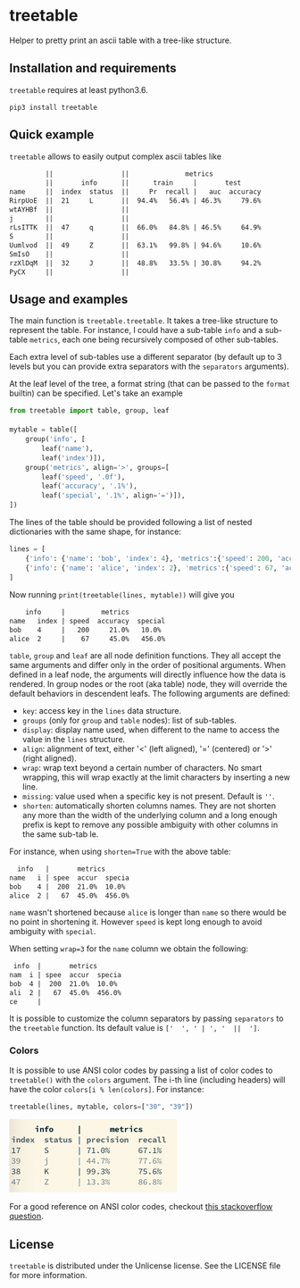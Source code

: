 # treetable

Helper to pretty print an ascii table with a tree-like structure.

## Installation and requirements

`treetable` requires at least python3.6.
```
pip3 install treetable
```


## Quick example

`treetable` allows to easily output complex ascii tables like

```
         ||                 ||              metrics
         ||       info      ||      train     |       test
name     ||  index  status  ||     Pr  recall |   auc  accuracy
RirpUoE  ||  21     L       ||  94.4%   56.4% | 46.3%     79.6%
wtAYHBf  ||                 ||
j        ||                 ||
rLsITTK  ||  47     q       ||  66.0%   84.8% | 46.5%     64.9%
S        ||                 ||
Uumlvod  ||  49     Z       ||  63.1%   99.8% | 94.6%     10.6%
SmIsO    ||                 ||
rzXlDqM  ||  32     J       ||  48.8%   33.5% | 30.8%     94.2%
PyCX     ||                 ||
```

## Usage and examples

The main function is `treetable.treetable`. It takes a tree-like structure
to represent the table. For instance, I could have a sub-table `info` and
a sub-table `metrics`, each one being recursively composed of other sub-tables.

Each extra level of sub-tables use a different separator (by default up to 3
levels but you can provide extra separators with the `separators` arguments).

At the leaf level of the tree, a format string (that can be passed to the
`format` builtin) can be specified. Let's take an example

```python
from treetable import table, group, leaf

mytable = table([
    group('info', [
        leaf('name'),
        leaf('index')]),
    group('metrics', align='>', groups=[
        leaf('speed', '.0f'),
        leaf('accuracy', '.1%'),
        leaf('special', '.1%', align='=')]),
])
```

The lines of the table should be provided following a list of nested
dictionaries with the same shape, for instance:

```python
lines = [
    {'info': {'name': 'bob', 'index': 4}, 'metrics':{'speed': 200, 'accuracy': 0.21, 'special': 0.1}},
    {'info': {'name': 'alice', 'index': 2}, 'metrics':{'speed': 67, 'accuracy': 0.45, 'special': 4.56}},
]
```

Now running `print(treetable(lines, mytable))` will give you

```
    info     |         metrics
name   index | speed  accuracy  special
bob    4     |   200     21.0%   10.0%
alice  2     |    67     45.0%   456.0%
```

`table`, `group` and `leaf` are all node definition functions. They all
accept the same arguments and differ only in the order of positional arguments.
When defined in a leaf node, the arguments will directly influence
how the data is rendered. In group nodes or the root (aka table) node,
they will override the default behaviors in descendent leafs. The following
arguments are defined:
- `key`: access key in the `lines` data structure.
- `groups` (only for `group` and `table` nodes): list of sub-tables.
- `display`: display name used, when different to the name to access
    the value in the `lines` structure.
- `align`: alignment of text, either '<' (left aligned), '=' (centered) or
    '>' (right aligned).
- `wrap`: wrap text beyond a certain number of characters. No smart wrapping,
    this will wrap exactly at the limit characters by inserting a new line.
- `missing`: value used when a specific key is not present. Default
    is `''`.
- `shorten`: automatically shorten columns names. They are not shorten
    any more than the width of the underlying column and a long enough prefix
    is kept to remove any possible ambiguity with other columns in the same
    sub-tab le.


For instance, when using `shorten=True` with the above table:
```
  info   |       metrics
name   i | spee  accur  specia
bob    4 |  200  21.0%  10.0%
alice  2 |   67  45.0%  456.0%
```

`name` wasn't shortened because `alice` is longer than `name` so there would
be no point in shortening it. However `speed` is kept long enough
to avoid ambiguity with `special`.

When setting `wrap=3` for the `name` column we obtain the following:
```
 info  |       metrics
nam  i | spee  accur  specia
bob  4 |  200  21.0%  10.0%
ali  2 |   67  45.0%  456.0%
ce     |
```

It is possible to customize the column separators by passing
`separators` to the `treetable` function. Its default value is
`['  ', ' | ', '  ||  ']`.


### Colors

It is possible to use ANSI color codes by passing a list of color codes to `treetable()` with the `colors` argument.
The i-th line (including headers) will have the color `colors[i % len(colors]`. For instance:

```python
treetable(lines, mytable, colors=["30", "39"])
```

<img src="misc/colors.png" alt="table generated by treetable with ANSI color codes" width="300">

For a good reference on ANSI color codes, checkout [this stackoverflow question](https://stackoverflow.com/questions/4842424/list-of-ansi-color-escape-sequences).

## License

`treetable` is distributed under the Unlicense license.
See the LICENSE file for more information.
